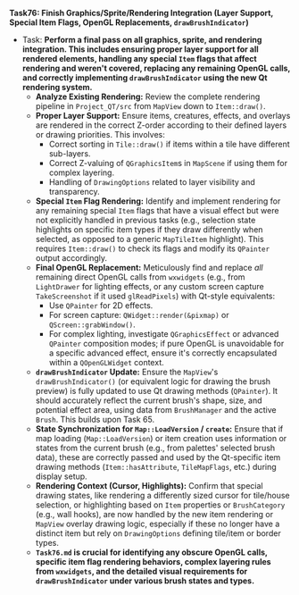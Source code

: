 **Task76: Finish Graphics/Sprite/Rendering Integration (Layer Support, Special Item Flags, OpenGL Replacements, `drawBrushIndicator`)**
- Task: **Perform a final pass on all graphics, sprite, and rendering integration. This includes ensuring proper layer support for all rendered elements, handling any special `Item` flags that affect rendering and weren't covered, replacing any remaining OpenGL calls, and correctly implementing `drawBrushIndicator` using the new Qt rendering system.**
    - **Analyze Existing Rendering:** Review the complete rendering pipeline in `Project_QT/src` from `MapView` down to `Item::draw()`.
    - **Proper Layer Support:** Ensure items, creatures, effects, and overlays are rendered in the correct Z-order according to their defined layers or drawing priorities. This involves:
        -   Correct sorting in `Tile::draw()` if items within a tile have different sub-layers.
        -   Correct Z-valuing of `QGraphicsItem`s in `MapScene` if using them for complex layering.
        -   Handling of `DrawingOptions` related to layer visibility and transparency.
    - **Special `Item` Flag Rendering:** Identify and implement rendering for any remaining special `Item` flags that have a visual effect but were not explicitly handled in previous tasks (e.g., selection state highlights on specific item types if they draw differently when selected, as opposed to a generic `MapTileItem` highlight). This requires `Item::draw()` to check its flags and modify its `QPainter` output accordingly.
    - **Final OpenGL Replacement:** Meticulously find and replace *all* remaining direct OpenGL calls from `wxwidgets` (e.g., from `LightDrawer` for lighting effects, or any custom screen capture `TakeScreenshot` if it used `glReadPixels`) with Qt-style equivalents:
        -   Use `QPainter` for 2D effects.
        -   For screen capture: `QWidget::render(&pixmap)` or `QScreen::grabWindow()`.
        -   For complex lighting, investigate `QGraphicsEffect` or advanced `QPainter` composition modes; if pure OpenGL is unavoidable for a specific advanced effect, ensure it's correctly encapsulated within a `QOpenGLWidget` context.
    - **`drawBrushIndicator` Update:** Ensure the `MapView`'s `drawBrushIndicator()` (or equivalent logic for drawing the brush preview) is fully updated to use Qt drawing methods (`QPainter`). It should accurately reflect the current brush's shape, size, and potential effect area, using data from `BrushManager` and the active `Brush`. This builds upon Task 65.
    - **State Synchronization for `Map::LoadVersion` / `create`:** Ensure that if map loading (`Map::LoadVersion`) or item creation uses information or states from the current brush (e.g., from palettes' selected brush data), these are correctly passed and used by the Qt-specific item drawing methods (`Item::hasAttribute`, `TileMapFlags`, etc.) during display setup.
    - **Rendering Context (Cursor, Highlights):** Confirm that special drawing states, like rendering a differently sized cursor for tile/house selection, or highlighting based on `Item` properties or `BrushCategory` (e.g., wall hooks), are now handled by the new item rendering or `MapView` overlay drawing logic, especially if these no longer have a distinct item but rely on `DrawingOptions` defining tile/item or border types.
    - **`Task76.md` is crucial for identifying any obscure OpenGL calls, specific item flag rendering behaviors, complex layering rules from `wxwidgets`, and the detailed visual requirements for `drawBrushIndicator` under various brush states and types.**
